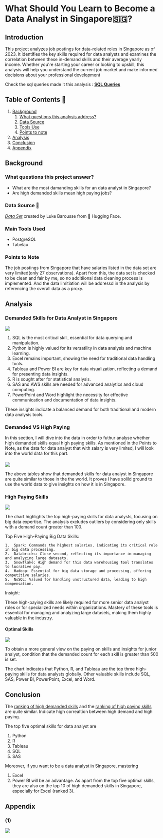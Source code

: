 # What Should You Learn to Become a Data Analyst in Singapore🇸🇬?

## Introduction

This project analyzes job postings for data-related roles in Singapore as of 2023. It identifies the key skills required for data analysts and examines the correlation between these in-demand skills and their average yearly income. Whether you're starting your career or looking to upskill, this analysis will help you understand the current job market and make informed decisions about your professional development

Check the sql queries made it this analysis : [**SQL Queries**](/project_sql/)

## Table of Contents 📖

1. [Background](#background)
   1. [What questions this analysis address?](#what-question-this-analysis-address?)
   2. [Data Source](#data-source)
   3. [Tools Use](#tools-used)
   4. [Points to note](#points-to-note)
2. [Analysis](#analysis)
3. [Conclusion](#conclusion)
4. [Appendix](#appendix)

## Background

### What questions this project answer?

* What are the most damanding skills for an data analyst in Singapore?
* Are high demanded skills mean high paying jobs?

### Data Source 📓

[*Data Set*](https://huggingface.co/datasets/lukebarousse/data_jobs/tree/main) created by Luke Barousse from 🤗 Hugging Face.

### Main Tools Used

* PostgreSQL
* Tabelau

### Points to Note

The job postings from Singapore that have salaries listed in the data set are very limited(only 27 observations). Apart from this, the data set is checked to be clean and fair by me, so no additiional data cleaning process is implemented. And the data limitiation will be addressd in the analysis by referencing the overall data as a proxy.

## Analysis

### Demanded Skills for Data Analyst in Singapore

<div class='tableauPlaceholder' id='viz1721394549444' style='position: relative'><noscript><a href='#'><img alt=' ' src='https:&#47;&#47;public.tableau.com&#47;static&#47;images&#47;re&#47;required_skills_for_data_analyst&#47;top_10_sg&#47;1_rss.png' style='border: none' /></a></noscript><object class='tableauViz'  style='display:none;'><param name='host_url' value='https%3A%2F%2Fpublic.tableau.com%2F' /> <param name='embed_code_version' value='3' /> <param name='site_root' value='' /><param name='name' value='required_skills_for_data_analyst&#47;top_10_sg' /><param name='tabs' value='yes' /><param name='toolbar' value='yes' /><param name='static_image' value='https:&#47;&#47;public.tableau.com&#47;static&#47;images&#47;re&#47;required_skills_for_data_analyst&#47;top_10_sg&#47;1.png' /> <param name='animate_transition' value='yes' /><param name='display_static_image' value='yes' /><param name='display_spinner' value='yes' /><param name='display_overlay' value='yes' /><param name='display_count' value='yes' /><param name='language' value='en-GB' /></object></div>                <script type='text/javascript'>                    var divElement = document.getElementById('viz1721394549444');                    var vizElement = divElement.getElementsByTagName('object')[0];                    vizElement.style.width='100%';vizElement.style.height=(divElement.offsetWidth*0.75)+'px';                    var scriptElement = document.createElement('script');                    scriptElement.src = 'https://public.tableau.com/javascripts/api/viz_v1.js';                    vizElement.parentNode.insertBefore(scriptElement, vizElement);                </script>

1.	SQL is the most critical skill, essential for data querying and manipulation.
2.	Python is highly valued for its versatility in data analysis and machine learning.
3.	Excel remains important, showing the need for traditional data handling tools.
4.	Tableau and Power BI are key for data visualization, reflecting a demand for presenting data   insights.
5.	R is sought after for statistical analysis.
6.	SAS and AWS skills are needed for advanced analytics and cloud computing.
7.	PowerPoint and Word highlight the necessity for effective communication and documentation of data insights.

These insights indicate a balanced demand for both traditional and modern data analysis tools.


### Demanded VS High Paying

In this section, I will dive into the data in order to futhur analyse whether high demanded skills equal high paying skills. As mentioned in the Points to Note, as the data for data analyst that with salary is very limited, I will look into the world data for this part.

#### 
<div class='tableauPlaceholder' id='viz1721394633064' style='position: relative'><noscript><a href='#'><img alt=' ' src='https:&#47;&#47;public.tableau.com&#47;static&#47;images&#47;re&#47;required_skills_for_data_analyst&#47;Demanded_skills&#47;1_rss.png' style='border: none' /></a></noscript><object class='tableauViz'  style='display:none;'><param name='host_url' value='https%3A%2F%2Fpublic.tableau.com%2F' /> <param name='embed_code_version' value='3' /> <param name='site_root' value='' /><param name='name' value='required_skills_for_data_analyst&#47;Demanded_skills' /><param name='tabs' value='yes' /><param name='toolbar' value='yes' /><param name='static_image' value='https:&#47;&#47;public.tableau.com&#47;static&#47;images&#47;re&#47;required_skills_for_data_analyst&#47;Demanded_skills&#47;1.png' /> <param name='animate_transition' value='yes' /><param name='display_static_image' value='yes' /><param name='display_spinner' value='yes' /><param name='display_overlay' value='yes' /><param name='display_count' value='yes' /><param name='language' value='en-GB' /></object></div>                <script type='text/javascript'>                    var divElement = document.getElementById('viz1721394633064');                    var vizElement = divElement.getElementsByTagName('object')[0];                    if ( divElement.offsetWidth > 800 ) { vizElement.style.minWidth='420px';vizElement.style.maxWidth='100%';vizElement.style.minHeight='380px';vizElement.style.maxHeight=(divElement.offsetWidth*0.75)+'px';} else if ( divElement.offsetWidth > 500 ) { vizElement.style.minWidth='420px';vizElement.style.maxWidth='100%';vizElement.style.minHeight='380px';vizElement.style.maxHeight=(divElement.offsetWidth*0.75)+'px';} else { vizElement.style.width='100%';vizElement.style.minHeight='750px';vizElement.style.maxHeight=(divElement.offsetWidth*1.77)+'px';}                     var scriptElement = document.createElement('script');                    scriptElement.src = 'https://public.tableau.com/javascripts/api/viz_v1.js';                    vizElement.parentNode.insertBefore(scriptElement, vizElement);                </script>

The above tables show that demanded skills for data analyst in Singapore are quite similar to those in the the world. It proves I have solild ground to use the world data to give insights on how it is in Singapore.

### High Paying Skills

<div class='tableauPlaceholder' id='viz1721395179692' style='position: relative'><noscript><a href='#'><img alt=' ' src='https:&#47;&#47;public.tableau.com&#47;static&#47;images&#47;re&#47;required_skills_for_data_analyst&#47;skills_salary_condition1&#47;1_rss.png' style='border: none' /></a></noscript><object class='tableauViz'  style='display:none;'><param name='host_url' value='https%3A%2F%2Fpublic.tableau.com%2F' /> <param name='embed_code_version' value='3' /> <param name='site_root' value='' /><param name='name' value='required_skills_for_data_analyst&#47;skills_salary_condition1' /><param name='tabs' value='yes' /><param name='toolbar' value='yes' /><param name='static_image' value='https:&#47;&#47;public.tableau.com&#47;static&#47;images&#47;re&#47;required_skills_for_data_analyst&#47;skills_salary_condition1&#47;1.png' /> <param name='animate_transition' value='yes' /><param name='display_static_image' value='yes' /><param name='display_spinner' value='yes' /><param name='display_overlay' value='yes' /><param name='display_count' value='yes' /><param name='language' value='en-GB' /></object></div>                <script type='text/javascript'>                    var divElement = document.getElementById('viz1721395179692');                    var vizElement = divElement.getElementsByTagName('object')[0];                    vizElement.style.width='100%';vizElement.style.height=(divElement.offsetWidth*0.75)+'px';                    var scriptElement = document.createElement('script');                    scriptElement.src = 'https://public.tableau.com/javascripts/api/viz_v1.js';                    vizElement.parentNode.insertBefore(scriptElement, vizElement);                </script>

The chart highlights the top high-paying skills for data analysts, focusing on big data expertise. The analysis excludes outliers by considering only skills with a demand count greater than 100.

Top Five High-Paying Big Data Skills:

	1.	Spark: Commands the highest salaries, indicating its critical role in big data processing.
	2.	Databricks: Close second, reflecting its importance in managing and analyzing large datasets.
	3.	Snowflake: High demand for this data warehousing tool translates to lucrative pay.
	4.	Hadoop: Essential for big data storage and processing, offering competitive salaries.
	5.	NoSQL: Valued for handling unstructured data, leading to high compensation.

Insight:

These high-paying skills are likely required for more senior data analyst roles or for specialized needs within organizations. Mastery of these tools is essential for managing and analyzing large datasets, making them highly valuable in the industry.

#### Optimal Skills

<div class='tableauPlaceholder' id='viz1721395796349' style='position: relative'><noscript><a href='#'><img alt=' ' src='https:&#47;&#47;public.tableau.com&#47;static&#47;images&#47;re&#47;required_skills_for_data_analyst&#47;skills_salary_condition2&#47;1_rss.png' style='border: none' /></a></noscript><object class='tableauViz'  style='display:none;'><param name='host_url' value='https%3A%2F%2Fpublic.tableau.com%2F' /> <param name='embed_code_version' value='3' /> <param name='site_root' value='' /><param name='name' value='required_skills_for_data_analyst&#47;skills_salary_condition2' /><param name='tabs' value='yes' /><param name='toolbar' value='yes' /><param name='static_image' value='https:&#47;&#47;public.tableau.com&#47;static&#47;images&#47;re&#47;required_skills_for_data_analyst&#47;skills_salary_condition2&#47;1.png' /> <param name='animate_transition' value='yes' /><param name='display_static_image' value='yes' /><param name='display_spinner' value='yes' /><param name='display_overlay' value='yes' /><param name='display_count' value='yes' /><param name='language' value='en-GB' /></object></div>                <script type='text/javascript'>                    var divElement = document.getElementById('viz1721395796349');                    var vizElement = divElement.getElementsByTagName('object')[0];                    vizElement.style.width='100%';vizElement.style.height=(divElement.offsetWidth*0.75)+'px';                    var scriptElement = document.createElement('script');                    scriptElement.src = 'https://public.tableau.com/javascripts/api/viz_v1.js';                    vizElement.parentNode.insertBefore(scriptElement, vizElement);                </script>

To obtain a more general view on the paying on skills and insights for junior analyst, condition that the demanded count for each skill is greater than 500 is set.

The chart indicates that Python, R, and Tableau are the top three high-paying skills for data analysts globally. Other valuable skills include SQL, SAS, Power BI, PowerPoint, Excel, and Word. 


## Conclusion

The [ranking of high demanded skills](#) and the [ranking of high paying skills](#optimal-skills) are quite similar. Indicate high correaltion between high demand and high paying. 

The top five optimal skills for data analyst are 
1. Python
2. R
3. Tableau
4. SQL
5. SAS

Moreover, if you want to be a data analyst in Singapore, mastering
1. Excel
2. Power BI
will be an advantage. As apart from the top five optimal skills, they are also on the top 10 of high demanded skills in Singapore, especially for Excel (ranked 3).


## Appendix

### (1)

<div class='tableauPlaceholder' id='viz1721395130959' style='position: relative'><noscript><a href='#'><img alt=' ' src='https:&#47;&#47;public.tableau.com&#47;static&#47;images&#47;re&#47;required_skills_for_data_analyst&#47;skills_salary_sg&#47;1_rss.png' style='border: none' /></a></noscript><object class='tableauViz'  style='display:none;'><param name='host_url' value='https%3A%2F%2Fpublic.tableau.com%2F' /> <param name='embed_code_version' value='3' /> <param name='site_root' value='' /><param name='name' value='required_skills_for_data_analyst&#47;skills_salary_sg' /><param name='tabs' value='yes' /><param name='toolbar' value='yes' /><param name='static_image' value='https:&#47;&#47;public.tableau.com&#47;static&#47;images&#47;re&#47;required_skills_for_data_analyst&#47;skills_salary_sg&#47;1.png' /> <param name='animate_transition' value='yes' /><param name='display_static_image' value='yes' /><param name='display_spinner' value='yes' /><param name='display_overlay' value='yes' /><param name='display_count' value='yes' /><param name='language' value='en-GB' /></object></div>                <script type='text/javascript'>                    var divElement = document.getElementById('viz1721395130959');                    var vizElement = divElement.getElementsByTagName('object')[0];                    vizElement.style.width='100%';vizElement.style.height=(divElement.offsetWidth*0.75)+'px';                    var scriptElement = document.createElement('script');                    scriptElement.src = 'https://public.tableau.com/javascripts/api/viz_v1.js';                    vizElement.parentNode.insertBefore(scriptElement, vizElement);                </script>
